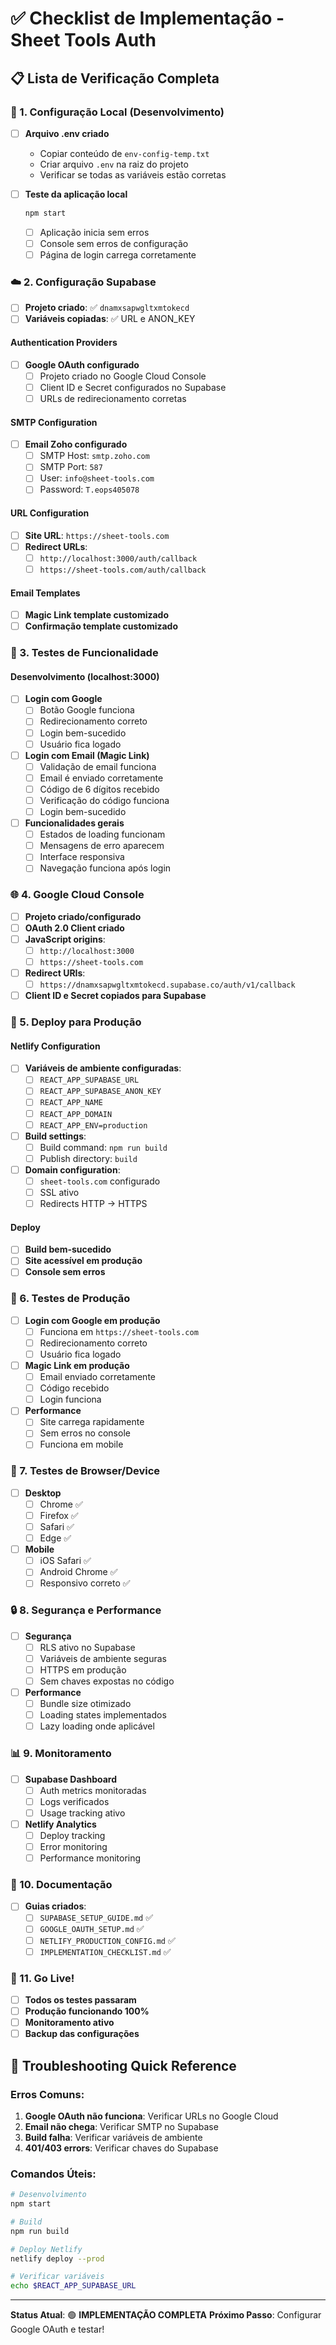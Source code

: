 # ✅ Checklist de Implementação - Sheet Tools Auth

## 📋 Lista de Verificação Completa

### 🔧 1. Configuração Local (Desenvolvimento)

- [ ] **Arquivo .env criado**
  - Copiar conteúdo de `env-config-temp.txt`
  - Criar arquivo `.env` na raiz do projeto
  - Verificar se todas as variáveis estão corretas

- [ ] **Teste da aplicação local**
  ```bash
  npm start
  ```
  - [ ] Aplicação inicia sem erros
  - [ ] Console sem erros de configuração
  - [ ] Página de login carrega corretamente

### ☁️ 2. Configuração Supabase

- [ ] **Projeto criado**: ✅ `dnamxsapwgltxmtokecd`
- [ ] **Variáveis copiadas**: ✅ URL e ANON_KEY

#### Authentication Providers
- [ ] **Google OAuth configurado**
  - [ ] Projeto criado no Google Cloud Console
  - [ ] Client ID e Secret configurados no Supabase
  - [ ] URLs de redirecionamento corretas

#### SMTP Configuration
- [ ] **Email Zoho configurado**
  - [ ] SMTP Host: `smtp.zoho.com`
  - [ ] SMTP Port: `587`
  - [ ] User: `info@sheet-tools.com`
  - [ ] Password: `T.eops405078`

#### URL Configuration
- [ ] **Site URL**: `https://sheet-tools.com`
- [ ] **Redirect URLs**:
  - [ ] `http://localhost:3000/auth/callback`
  - [ ] `https://sheet-tools.com/auth/callback`

#### Email Templates
- [ ] **Magic Link template customizado**
- [ ] **Confirmação template customizado**

### 🧪 3. Testes de Funcionalidade

#### Desenvolvimento (localhost:3000)
- [ ] **Login com Google**
  - [ ] Botão Google funciona
  - [ ] Redirecionamento correto
  - [ ] Login bem-sucedido
  - [ ] Usuário fica logado

- [ ] **Login com Email (Magic Link)**
  - [ ] Validação de email funciona
  - [ ] Email é enviado corretamente
  - [ ] Código de 6 dígitos recebido
  - [ ] Verificação do código funciona
  - [ ] Login bem-sucedido

- [ ] **Funcionalidades gerais**
  - [ ] Estados de loading funcionam
  - [ ] Mensagens de erro aparecem
  - [ ] Interface responsiva
  - [ ] Navegação funciona após login

### 🌐 4. Google Cloud Console

- [ ] **Projeto criado/configurado**
- [ ] **OAuth 2.0 Client criado**
- [ ] **JavaScript origins**:
  - [ ] `http://localhost:3000`
  - [ ] `https://sheet-tools.com`
- [ ] **Redirect URIs**:
  - [ ] `https://dnamxsapwgltxmtokecd.supabase.co/auth/v1/callback`
- [ ] **Client ID e Secret copiados para Supabase**

### 🚀 5. Deploy para Produção

#### Netlify Configuration
- [ ] **Variáveis de ambiente configuradas**:
  - [ ] `REACT_APP_SUPABASE_URL`
  - [ ] `REACT_APP_SUPABASE_ANON_KEY`
  - [ ] `REACT_APP_NAME`
  - [ ] `REACT_APP_DOMAIN`
  - [ ] `REACT_APP_ENV=production`

- [ ] **Build settings**:
  - [ ] Build command: `npm run build`
  - [ ] Publish directory: `build`

- [ ] **Domain configuration**:
  - [ ] `sheet-tools.com` configurado
  - [ ] SSL ativo
  - [ ] Redirects HTTP → HTTPS

#### Deploy
- [ ] **Build bem-sucedido**
- [ ] **Site acessível em produção**
- [ ] **Console sem erros**

### 🧪 6. Testes de Produção

- [ ] **Login com Google em produção**
  - [ ] Funciona em `https://sheet-tools.com`
  - [ ] Redirecionamento correto
  - [ ] Usuário fica logado

- [ ] **Magic Link em produção**
  - [ ] Email enviado corretamente
  - [ ] Código recebido
  - [ ] Login funciona

- [ ] **Performance**
  - [ ] Site carrega rapidamente
  - [ ] Sem erros no console
  - [ ] Funciona em mobile

### 📱 7. Testes de Browser/Device

- [ ] **Desktop**
  - [ ] Chrome ✅
  - [ ] Firefox ✅
  - [ ] Safari ✅
  - [ ] Edge ✅

- [ ] **Mobile**
  - [ ] iOS Safari ✅
  - [ ] Android Chrome ✅
  - [ ] Responsivo correto ✅

### 🔒 8. Segurança e Performance

- [ ] **Segurança**
  - [ ] RLS ativo no Supabase
  - [ ] Variáveis de ambiente seguras
  - [ ] HTTPS em produção
  - [ ] Sem chaves expostas no código

- [ ] **Performance**
  - [ ] Bundle size otimizado
  - [ ] Loading states implementados
  - [ ] Lazy loading onde aplicável

### 📊 9. Monitoramento

- [ ] **Supabase Dashboard**
  - [ ] Auth metrics monitoradas
  - [ ] Logs verificados
  - [ ] Usage tracking ativo

- [ ] **Netlify Analytics**
  - [ ] Deploy tracking
  - [ ] Error monitoring
  - [ ] Performance monitoring

### 🎯 10. Documentação

- [ ] **Guias criados**:
  - [ ] `SUPABASE_SETUP_GUIDE.md` ✅
  - [ ] `GOOGLE_OAUTH_SETUP.md` ✅
  - [ ] `NETLIFY_PRODUCTION_CONFIG.md` ✅
  - [ ] `IMPLEMENTATION_CHECKLIST.md` ✅

### 🎉 11. Go Live!

- [ ] **Todos os testes passaram**
- [ ] **Produção funcionando 100%**
- [ ] **Monitoramento ativo**
- [ ] **Backup das configurações**

## 🚨 Troubleshooting Quick Reference

### Erros Comuns:
1. **Google OAuth não funciona**: Verificar URLs no Google Cloud
2. **Email não chega**: Verificar SMTP no Supabase
3. **Build falha**: Verificar variáveis de ambiente
4. **401/403 errors**: Verificar chaves do Supabase

### Comandos Úteis:
```bash
# Desenvolvimento
npm start

# Build
npm run build

# Deploy Netlify
netlify deploy --prod

# Verificar variáveis
echo $REACT_APP_SUPABASE_URL
```

---

**Status Atual**: 🟢 **IMPLEMENTAÇÃO COMPLETA** 
**Próximo Passo**: Configurar Google OAuth e testar!

